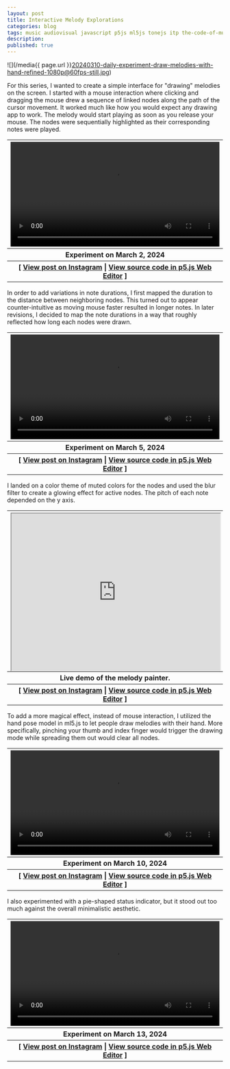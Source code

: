 ```yaml
---
layout: post
title: Interactive Melody Explorations
categories: blog
tags: music audiovisual javascript p5js ml5js tonejs itp the-code-of-music
description:
published: true
---
```


![](/media{{ page.url }}20240310-daily-experiment-draw-melodies-with-hand-refined-1080p@60fps-still.jpg)

For this series, I wanted to create a simple interface for "drawing" melodies on the screen. I started with a mouse interaction where clicking and dragging the mouse drew a sequence of linked nodes along the path of the cursor movement. It worked much like how you would expect any drawing app to work. The melody would start playing as soon as you release your mouse. The nodes were sequentially highlighted as their corresponding notes were played.

<!--more-->

<table style="width: 100%;">
  <thead><tr><th>
    <video controls width="100%" preload="auto" loop>
      <source src="/media/{{ page.url }}20240302-daily-experiment-draw-melody-with-various-durations-1080p@60fps.mp4" type='video/mp4'>
    </video>
  </th></tr></thead>
  <tbody>
  <tr><th>
    Experiment on March 2, 2024
  </th></tr>
  <tr><th>
    [ <a href="https://www.instagram.com/p/C4C1GEjO_ze/">View post on Instagram</a> | <a href="https://editor.p5js.org/jackbdu/sketches/YDtrVTdIL">View source code in p5.js Web Editor</a> ]
  </th></tr>
  </tbody>
</table>

In order to add variations in note durations, I first mapped the duration to the distance between neighboring nodes. This turned out to appear counter-intuitive as moving mouse faster resulted in longer notes. In later revisions, I decided to map the note durations in a way that roughly reflected how long each nodes were drawn.

<table style="width: 100%;">
  <thead><tr><th>
    <video controls width="100%" preload="auto" loop>
      <source src="/media/{{ page.url }}20240305-daily-experiment-draw-colorful-multiple-melodies-1080p@60fps.mp4" type='video/mp4'>
    </video>
  </th></tr></thead>
  <tbody>
  <tr><th>
    Experiment on March 5, 2024
  </th></tr>
  <tr><th>
    [ <a href="https://www.instagram.com/p/C4KnkS_uIkg/">View post on Instagram</a> | <a href="https://editor.p5js.org/jackbdu/sketches/yvcaOVdym">View source code in p5.js Web Editor</a> ]
  </th></tr>
  </tbody>
</table>

I landed on a color theme of muted colors for the nodes and used the blur filter to create a glowing effect for active nodes. The pitch of each note depended on the y axis.

<table style="width: 100%;">
  <thead><tr><th>
    <div style="width: 100%; padding-top: 75%; position: relative;">
      <iframe style="position: absolute; width: 100%; height: 100%; left: 0; top: 0;" src="https://editor.p5js.org/jackbdu/full/gE3zSWGU3"></iframe>
    </div>
  </th></tr></thead>
  <tbody>
  <tr><th>
  Live demo of the melody painter.
  </th></tr>
  <tr><th>
    [ <a href="https://www.instagram.com/p/C4PWD9vsIm2/">View post on Instagram</a> | <a href="https://editor.p5js.org/jackbdu/sketches/owQNVYo14">View source code in p5.js Web Editor</a> ]
  </th></tr>
  </tbody>
</table>

To add a more magical effect, instead of mouse interaction, I utilized the hand pose model in ml5.js to let people draw melodies with their hand. More specifically, pinching your thumb and index finger would trigger the drawing mode while spreading them out would clear all nodes.

<table style="width: 100%;">
  <thead><tr><th>
    <video controls width="100%" preload="auto" loop>
      <source src="/media/{{ page.url }}20240310-daily-experiment-draw-melodies-with-hand-refined-1080p@60fps.mp4" type='video/mp4'>
    </video>
  </th></tr></thead>
  <tbody>
  <tr><th>
    Experiment on March 10, 2024
  </th></tr>
  <tr><th>
    [ <a href="https://www.instagram.com/p/C4WozrtsZ4r/">View post on Instagram</a> | <a href="https://editor.p5js.org/jackbdu/sketches/8g7Wx9Q9H">View source code in p5.js Web Editor</a> ]
  </th></tr>
  </tbody>
</table>

I also experimented with a pie-shaped status indicator, but it stood out too much against the overall minimalistic aesthetic.

<table style="width: 100%;">
  <thead><tr><th>
    <video controls width="100%" preload="auto" loop>
      <source src="/media/{{ page.url }}20240313-daily-experiment-draw-melodies-with-hand-spread-to-clear-1080p@60fps.mp4" type='video/mp4'>
    </video>
  </th></tr></thead>
  <tbody>
  <tr><th>
    Experiment on March 13, 2024
  </th></tr>
  <tr><th>
    [ <a href="https://www.instagram.com/p/C4eOPboMBP2/">View post on Instagram</a> | <a href="https://editor.p5js.org/jackbdu/sketches/jIvzImJMb">View source code in p5.js Web Editor</a> ]
  </th></tr>
  </tbody>
</table>
